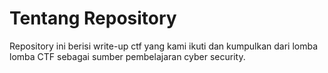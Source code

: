 # Tentang Repository
Repository ini berisi write-up ctf yang kami ikuti dan kumpulkan dari lomba lomba CTF sebagai sumber pembelajaran cyber security.
